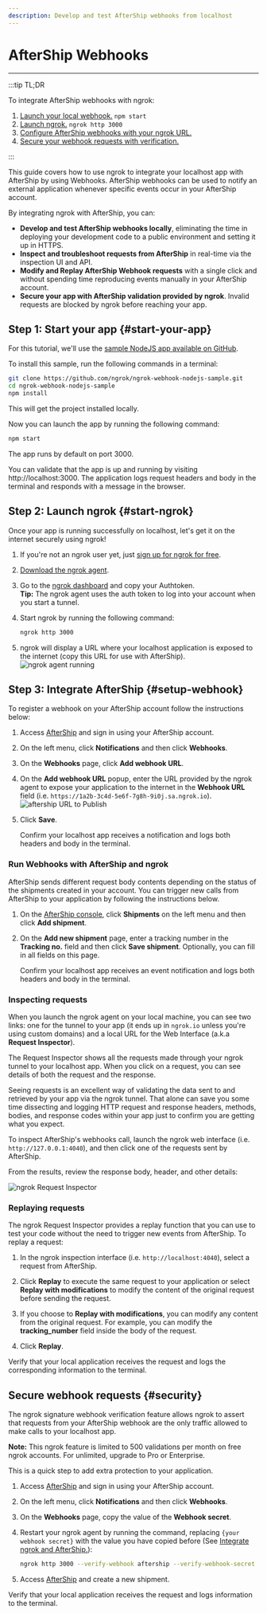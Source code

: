 ```yaml
---
description: Develop and test AfterShip webhooks from localhost
---
```


# AfterShip Webhooks
------------

:::tip TL;DR

To integrate AfterShip webhooks with ngrok:
1. [Launch your local webhook.](#start-your-app) `npm start`
1. [Launch ngrok.](#start-ngrok) `ngrok http 3000`
1. [Configure AfterShip webhooks with your ngrok URL.](#setup-webhook)
1. [Secure your webhook requests with verification.](#security)

:::


This guide covers how to use ngrok to integrate your localhost app with AfterShip by using Webhooks.
AfterShip webhooks can be used to notify an external application whenever specific events occur in your AfterShip account. 

By integrating ngrok with AfterShip, you can:

- **Develop and test AfterShip webhooks locally**, eliminating the time in deploying your development code to a public environment and setting it up in HTTPS.
- **Inspect and troubleshoot requests from AfterShip** in real-time via the inspection UI and API.
- **Modify and Replay AfterShip Webhook requests** with a single click and without spending time reproducing events manually in your AfterShip account.
- **Secure your app with AfterShip validation provided by ngrok**. Invalid requests are blocked by ngrok before reaching your app.


## **Step 1**: Start your app {#start-your-app}

For this tutorial, we'll use the [sample NodeJS app available on GitHub](https://github.com/ngrok/ngrok-webhook-nodejs-sample). 

To install this sample, run the following commands in a terminal:

```bash
git clone https://github.com/ngrok/ngrok-webhook-nodejs-sample.git
cd ngrok-webhook-nodejs-sample
npm install
```

This will get the project installed locally.

Now you can launch the app by running the following command: 

```bash
npm start
```

The app runs by default on port 3000. 

You can validate that the app is up and running by visiting http://localhost:3000. The application logs request headers and body in the terminal and responds with a message in the browser.


## **Step 2**: Launch ngrok {#start-ngrok}

Once your app is running successfully on localhost, let's get it on the internet securely using ngrok! 

1. If you're not an ngrok user yet, just [sign up for ngrok for free](https://ngrok.com/signup).

1. [Download the ngrok agent](https://ngrok.com/download).

1. Go to the [ngrok dashboard](https://dashboard.ngrok.com) and copy your Authtoken. <br />
    **Tip:** The ngrok agent uses the auth token to log into your account when you start a tunnel.
    
1. Start ngrok by running the following command:
    ```bash
    ngrok http 3000
    ```

1. ngrok will display a URL where your localhost application is exposed to the internet (copy this URL for use with AfterShip).
    ![ngrok agent running](/img/integrations/launch_ngrok_tunnel.png)


## **Step 3**: Integrate  AfterShip {#setup-webhook}

To register a webhook on your AfterShip account follow the instructions below:

1. Access [AfterShip](https://www.aftership.com/) and sign in using your AfterShip account.

1. On the left menu, click **Notifications** and then click **Webhooks**.

1. On the **Webhooks** page, click **Add webhook URL**.

1. On the **Add webhook URL** popup, enter the URL provided by the ngrok agent to expose your application to the internet in the **Webhook URL** field (i.e. `https://1a2b-3c4d-5e6f-7g8h-9i0j.sa.ngrok.io`).
    ![aftership URL to Publish](img/ngrok_url_configuration_aftership.png)

1. Click **Save**.

    Confirm your localhost app receives a notification and logs both headers and body in the terminal.


### Run Webhooks with AfterShip and ngrok

AfterShip sends different request body contents depending on the status of the shipments created in your account.
You can trigger new calls from AfterShip to your application by following the instructions below.

1. On the [AfterShip console](https://admin.aftership.com/), click **Shipments** on the left menu and then click **Add shipment**.

1. On the **Add new shipment** page, enter a tracking number in the **Tracking no.** field and then click **Save shipment**. Optionally, you can fill in all fields on this page.

    Confirm your localhost app receives an event notification and logs both headers and body in the terminal.


### Inspecting requests

When you launch the ngrok agent on your local machine, you can see two links: one for the tunnel to your app (it ends up in `ngrok.io` unless you're using custom domains) and a local URL for the Web Interface (a.k.a **Request Inspector**).

The Request Inspector shows all the requests made through your ngrok tunnel to your localhost app. When you click on a request, you can see details of both the request and the response.

Seeing requests is an excellent way of validating the data sent to and retrieved by your app via the ngrok tunnel. That alone can save you some time dissecting and logging HTTP request and response headers, methods, bodies, and response codes within your app just to confirm you are getting what you expect.

To inspect AfterShip's webhooks call, launch the ngrok web interface (i.e. `http://127.0.0.1:4040`), and then click one of the requests sent by AfterShip.

From the results, review the response body, header, and other details:

![ngrok Request Inspector](img/ngrok_introspection_aftership_webhooks.png)


### Replaying requests

The ngrok Request Inspector provides a replay function that you can use to test your code without the need to trigger new events from AfterShip. To replay a request:

1. In the ngrok inspection interface (i.e. `http://localhost:4040`), select a request from AfterShip.

1. Click **Replay** to execute the same request to your application or select **Replay with modifications** to modify the content of the original request before sending the request.

1. If you choose to **Replay with modifications**, you can modify any content from the original request. For example, you can modify the **tracking_number** field inside the body of the request.

1. Click **Replay**.

Verify that your local application receives the request and logs the corresponding information to the terminal.


## Secure webhook requests {#security}

The ngrok signature webhook verification feature allows ngrok to assert that requests from your AfterShip webhook are the only traffic allowed to make calls to your localhost app.

**Note:** This ngrok feature is limited to 500 validations per month on free ngrok accounts. For unlimited, upgrade to Pro or Enterprise.

This is a quick step to add extra protection to your application.

1. Access [AfterShip](https://www.aftership.com/) and sign in using your AfterShip account.

1. On the left menu, click **Notifications** and then click **Webhooks**.

1. On the **Webhooks** page, copy the value of the **Webhook secret**.

1. Restart your ngrok agent by running the command, replacing `{your webhook secret}` with the value you have copied before (See [Integrate ngrok and AfterShip.](#setup-webhook)):
    ```bash
    ngrok http 3000 --verify-webhook aftership --verify-webhook-secret {your webhook secret}
    ```

1. Access [AfterShip](https://www.aftership.com/) and create a new shipment.

Verify that your local application receives the request and logs information to the terminal.
